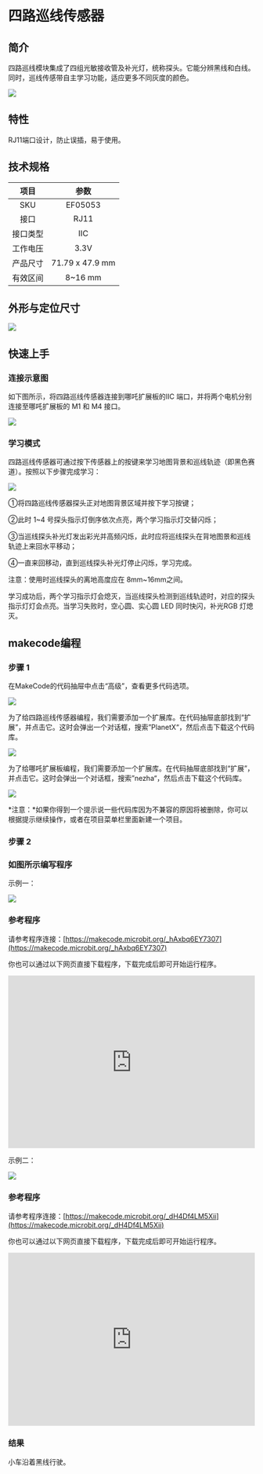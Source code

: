 # 四路巡线传感器

## 简介

四路巡线模块集成了四组光敏接收管及补光灯，统称探头。它能分辨黑线和白线。同时，巡线传感带自主学习功能，适应更多不同灰度的颜色。

![](./images/05053_01.png)

## 特性

RJ11端口设计，防止误插，易于使用。

## 技术规格


项目 | 参数 
:-: | :-: 
SKU|EF05053
接口|RJ11
接口类型|IIC
工作电压|3.3V
产品尺寸|71.79 x 47.9 mm
有效区间|8~16 mm




## 外形与定位尺寸


![](./images/05053_02.png)


## 快速上手

### 连接示意图

如下图所示，将四路巡线传感器连接到哪吒扩展板的IIC 端口，并将两个电机分别连接至哪吒扩展板的 M1 和 M4 接口。

![](./images/05053_03.png)

### 学习模式

四路巡线传感器可通过按下传感器上的按键来学习地图背景和巡线轨迹（即黑色赛道）。按照以下步骤完成学习：

![](./images/05053_04.png)

①将四路巡线传感器探头正对地图背景区域并按下学习按键；

②此时 1~4 号探头指示灯倒序依次点亮，两个学习指示灯交替闪烁；

③当巡线探头补光灯发出彩光并高频闪烁，此时应将巡线探头在背地图景和巡线轨迹上来回水平移动；

④一直来回移动，直到巡线探头补光灯停止闪烁，学习完成。

注意：使用时巡线探头的离地高度应在 8mm~16mm之间。

学习成功后，两个学习指示灯会熄灭，当巡线探头检测到巡线轨迹时，对应的探头指示灯灯会点亮。当学习失败时，空心圆、实心圆 LED 同时快闪，补光RGB 灯熄灭。

## makecode编程


### 步骤 1
在MakeCode的代码抽屉中点击“高级”，查看更多代码选项。

![](./images/05001_04.png)

为了给四路巡线传感器编程，我们需要添加一个扩展库。在代码抽屉底部找到“扩展”，并点击它。这时会弹出一个对话框，搜索”PlanetX“，然后点击下载这个代码库。

![](./images/05001_05.png)

为了给哪吒扩展板编程，我们需要添加一个扩展库。在代码抽屉底部找到“扩展”，并点击它。这时会弹出一个对话框，搜索”nezha“，然后点击下载这个代码库。

![](./images/05053_05.png)

*注意：*如果你得到一个提示说一些代码库因为不兼容的原因将被删除，你可以根据提示继续操作，或者在项目菜单栏里面新建一个项目。
### 步骤 2
### 如图所示编写程序
示例一：

![](./images/05053_06.png)


### 参考程序
请参考程序连接：[https://makecode.microbit.org/_hAxbq6EY7307](https://makecode.microbit.org/_hAxbq6EY7307)

你也可以通过以下网页直接下载程序，下载完成后即可开始运行程序。

<div style="position:relative;height:0;padding-bottom:70%;overflow:hidden;"><iframe style="position:absolute;top:0;left:0;width:100%;height:100%;" src="https://makecode.microbit.org/#pub:_hAxbq6EY7307" frameborder="0" sandbox="allow-popups allow-forms allow-scripts allow-same-origin"></iframe></div>  

示例二：

![](./images/05053_07.png)


### 参考程序
请参考程序连接：[https://makecode.microbit.org/_dH4Df4LM5Xii](https://makecode.microbit.org/_dH4Df4LM5Xii)

你也可以通过以下网页直接下载程序，下载完成后即可开始运行程序。

<div style="position:relative;height:0;padding-bottom:70%;overflow:hidden;"><iframe style="position:absolute;top:0;left:0;width:100%;height:100%;" src="https://makecode.microbit.org/#pub:_dH4Df4LM5Xii" frameborder="0" sandbox="allow-popups allow-forms allow-scripts allow-same-origin"></iframe></div>  


### 结果
小车沿着黑线行驶。

